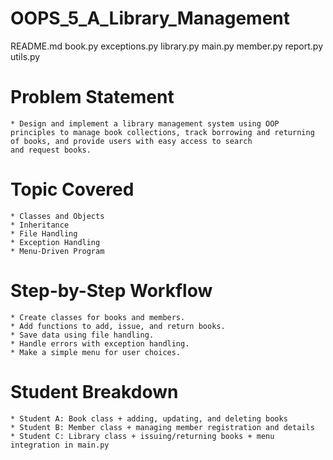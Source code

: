 # OOPS_5_A_Library_Management
README.md
book.py
exceptions.py
library.py
main.py
member.py
report.py
utils.py

# Problem Statement 
    * Design and implement a library management system using OOP principles to manage book collections, track borrowing and returning of books, and provide users with easy access to search and request books.

# Topic Covered 
    * Classes and Objects
    * Inheritance
    * File Handling
    * Exception Handling
    * Menu-Driven Program

# Step-by-Step Workflow
    * Create classes for books and members.
    * Add functions to add, issue, and return books.
    * Save data using file handling.
    * Handle errors with exception handling.
    * Make a simple menu for user choices.

# Student Breakdown
    * Student A: Book class + adding, updating, and deleting books
    * Student B: Member class + managing member registration and details
    * Student C: Library class + issuing/returning books + menu integration in main.py 
